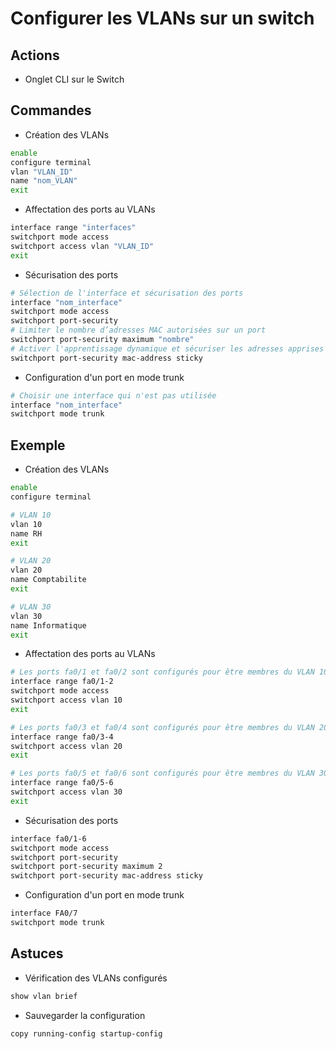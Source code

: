 # Configurer les VLANs sur un switch

## Actions

- Onglet CLI sur le Switch

## Commandes

- Création des VLANs
```sh
enable
configure terminal
vlan "VLAN_ID"
name "nom_VLAN"
exit
```

- Affectation des ports au VLANs
```sh
interface range "interfaces"
switchport mode access
switchport access vlan "VLAN_ID"
exit
```

- Sécurisation des ports
```sh
# Sélection de l'interface et sécurisation des ports
interface "nom_interface"
switchport mode access
switchport port-security
# Limiter le nombre d’adresses MAC autorisées sur un port
switchport port-security maximum "nombre"
# Activer l'apprentissage dynamique et sécuriser les adresses apprises
switchport port-security mac-address sticky
```

- Configuration d'un port en mode trunk
```sh
# Choisir une interface qui n'est pas utilisée
interface "nom_interface"
switchport mode trunk
```

## Exemple

- Création des VLANs
```sh
enable
configure terminal

# VLAN 10
vlan 10
name RH
exit

# VLAN 20
vlan 20
name Comptabilite
exit

# VLAN 30
vlan 30
name Informatique
exit
```

- Affectation des ports au VLANs
```sh
# Les ports fa0/1 et fa0/2 sont configurés pour être membres du VLAN 10.
interface range fa0/1-2
switchport mode access
switchport access vlan 10
exit

# Les ports fa0/3 et fa0/4 sont configurés pour être membres du VLAN 20.
interface range fa0/3-4
switchport access vlan 20
exit

# Les ports fa0/5 et fa0/6 sont configurés pour être membres du VLAN 30.
interface range fa0/5-6
switchport access vlan 30
exit
```

- Sécurisation des ports
```sh
interface fa0/1-6
switchport mode access
switchport port-security
switchport port-security maximum 2
switchport port-security mac-address sticky
```

- Configuration d'un port en mode trunk
```sh
interface FA0/7
switchport mode trunk
```

## Astuces

- Vérification des VLANs configurés
```sh
show vlan brief
```

- Sauvegarder la configuration
```sh
copy running-config startup-config
```